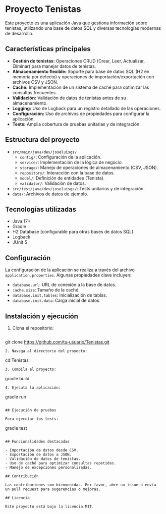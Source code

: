 # Proyecto Tenistas

Este proyecto es una aplicación Java que gestiona información sobre tenistas, utilizando una base de datos SQL y diversas tecnologías modernas de desarrollo.

## Características principales

- **Gestión de tenistas:** Operaciones CRUD (Crear, Leer, Actualizar, Eliminar) para manejar datos de tenistas.
- **Almacenamiento flexible:** Soporte para base de datos SQL (H2 en memoria por defecto) y operaciones de importación/exportación con archivos CSV y JSON.
- **Caché:** Implementación de un sistema de caché para optimizar las consultas frecuentes.
- **Validación:** Validación de datos de tenistas antes de su almacenamiento.
- **Logging:** Uso de Logback para un registro detallado de las operaciones.
- **Configuración:** Uso de archivos de propiedades para configurar la aplicación.
- **Tests:** Amplia cobertura de pruebas unitarias y de integración.

## Estructura del proyecto

- `src/main/java/dev/joseluisgs/`
  - `config/`: Configuración de la aplicación.
  - `service/`: Implementación de la lógica de negocio.
  - `storage/`: Manejo de operaciones de almacenamiento (CSV, JSON).
  - `repository/`: Interacción con la base de datos.
  - `model/`: Definición de entidades (Tenista).
  - `validator/`: Validación de datos.
- `src/test/java/dev/joseluisgs/`: Tests unitarios y de integración.
- `data/`: Archivos de datos de ejemplo.

## Tecnologías utilizadas

- Java 17+
- Gradle
- H2 Database (configurable para otras bases de datos SQL)
- Logback
- JUnit 5

## Configuración

La configuración de la aplicación se realiza a través del archivo `application.properties`. Algunas propiedades clave incluyen:

- `database.url`: URL de conexión a la base de datos.
- `cache.size`: Tamaño de la caché.
- `database.init.tables`: Inicialización de tablas.
- `database.init.data`: Carga inicial de datos.

## Instalación y ejecución

1. Clona el repositorio:
   ```
git clone https://github.com/tu-usuario/Tenistas.git
   ```
2. Navega al directorio del proyecto:
   ```
cd Tenistas
   ```
3. Compila el proyecto:
   ```
gradle build
   ```
4. Ejecuta la aplicación:
   ```
gradle run
   ```

## Ejecución de pruebas

Para ejecutar los tests:
```
gradle test
```

## Funcionalidades destacadas

- Importación de datos desde CSV.
- Exportación de datos a JSON.
- Validación de datos de tenistas.
- Uso de caché para optimizar consultas repetidas.
- Manejo de excepciones personalizadas.

## Contribución

Las contribuciones son bienvenidas. Por favor, abre un issue o envía un pull request para sugerencias o mejoras.

## Licencia

Este proyecto está bajo la licencia MIT.
